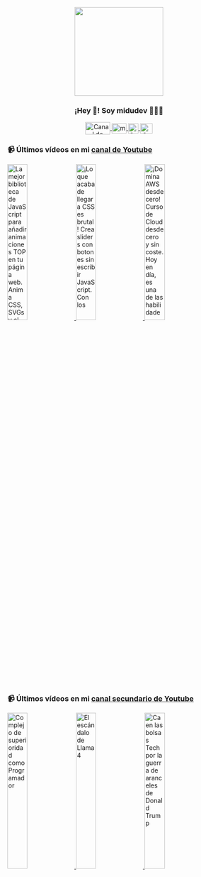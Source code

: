 <p align="center" width="300">
   <img align="center" width="200" src="https://user-images.githubusercontent.com/1561955/106762302-fda9de00-6635-11eb-99be-3ef744e60c0e.png" />
   <h3 align="center">¡Hey 👋! Soy midudev 👨🏻‍💻</h3>
</p>

<p align="center">
   <a href="https://twitch.tv/midudev" target="blank">
    <img align="center" src="https://upload.wikimedia.org/wikipedia/commons/c/ce/Twitch_logo_2019.svg" alt="Canal de Twitch de midudev" height="28px" width="56px" />
  </a>
  <span style="width: 8px;"> </span>
   <a href="https://youtube.com/midudev" target="blank">
    <img align="center" src="https://upload.wikimedia.org/wikipedia/commons/0/09/YouTube_full-color_icon_%282017%29.svg" alt="midudev" height="23px" width="33px" />
  </a>
  <span style="width: 8px;"> </span>
  <a href="https://instagram.com/midu.dev" target="blank">
    <img align="center" src="https://upload.wikimedia.org/wikipedia/commons/e/e7/Instagram_logo_2016.svg" alt="Canal de Instagram de midu.dev" height="23px" width="23px" />
  </a>
  <span style="width: 8px;"> </span>
  <a href="https://twitter.com/midudev" target="blank">
    <img align="center" src="https://upload.wikimedia.org/wikipedia/commons/thumb/6/6f/Logo_of_Twitter.svg/2491px-Logo_of_Twitter.svg.png" alt="Canal de Twitter de midudev" height="23px" width="28px" />
  </a>
</p>

### 📹 Últimos vídeos en mi [canal de Youtube](https://youtube.com/midudev?sub_confirmation=1)

<a href='https://youtu.be/s-X9e1Rn1e4' target='_blank'>
  <img width='30%' src='https://img.youtube.com/vi/s-X9e1Rn1e4/mqdefault.jpg' alt='La mejor biblioteca de JavaScript para añadir animaciones TOP en tu página web. Anima CSS, SVGs y el' />
</a>
<a href='https://youtu.be/u9SEwB8JTz4' target='_blank'>
  <img width='30%' src='https://img.youtube.com/vi/u9SEwB8JTz4/mqdefault.jpg' alt='¡Lo que acaba de llegar a CSS es brutal! Crea sliders con botones sin escribir JavaScript.  Con los' />
</a>
<a href='https://youtu.be/gtAavhbBK-M' target='_blank'>
  <img width='30%' src='https://img.youtube.com/vi/gtAavhbBK-M/mqdefault.jpg' alt='¡Domina AWS desde cero! Curso de Cloud desde cero y sin coste.  Hoy en día, es una de las habilidade' />
</a>

### 📹 Últimos vídeos en mi [canal secundario de Youtube](https://youtube.com/midulive?sub_confirmation=1)

<a href='https://youtu.be/kp2NxAQZx20' target='_blank'>
  <img width='30%' src='https://img.youtube.com/vi/kp2NxAQZx20/mqdefault.jpg' alt='Complejo de superioridad como Programador' />
</a>
<a href='https://youtu.be/cvHhH3HtttM' target='_blank'>
  <img width='30%' src='https://img.youtube.com/vi/cvHhH3HtttM/mqdefault.jpg' alt='El escándalo de Llama 4' />
</a>
<a href='https://youtu.be/BSjlXstg3DI' target='_blank'>
  <img width='30%' src='https://img.youtube.com/vi/BSjlXstg3DI/mqdefault.jpg' alt='Caen las bolsas Tech por la guerra de aranceles de Donald Trump' />
</a>